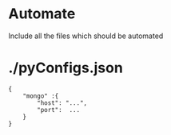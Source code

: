 # Automate

Include all the files which should be automated

# ./pyConfigs.json

```
{
	"mongo" :{
		"host": "...",
		"port":  ...
	}
}
```
